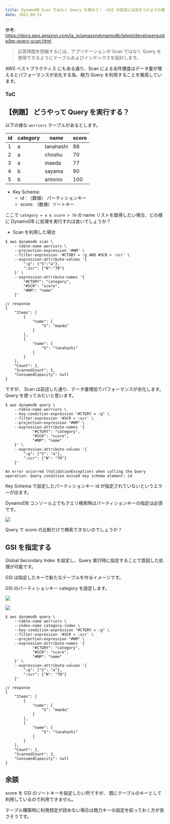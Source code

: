 ```yaml
---
title: DynamoDB Scan ではなく Query を使おう！ ~GSI の設定には気をつけようの巻~
date: 2021-09-21
---
```


参考: https://docs.aws.amazon.com/ja_jp/amazondynamodb/latest/developerguide/bp-query-scan.html

> 応答時間を短縮するには、アプリケーションが Scan ではなく Query を使用できるようにテーブルおよびインデックスを設計します。

AWS ベストプラクティス にもある通り、Scan による全件捜査はデータ量が増えるとパフォーマンスが劣化する為、極力 Query を利用することを推奨しています。

<div class="toc">
<div class="toc-content">
<h3 class="menu-label">ToC</h3>
<!-- toc -->
</div>
</div>

<!-- more -->

## 【例題】 どうやって Query を実行する？

以下の様な `worriors` テーブルがあるとします。

| id | category | name | score |
| --- | --- | --- | --- |
| 1 | a | tanahashi | 88 |
| 2 | a | choshu | 70 |
| 3 | a | maeda | 77 |
| 4 | b | sayama | 90 |
| 5 | b | antonio | 100 |

* Key Schema:
  - id : （数値） パーティションキー
  - score: （数値）ソートキー


ここで `category = a & score > 70` の name リストを取得したい場合、どの様に DynamoDB に処理を実行すれば良いでしょうか？

* Scan を利用した場合

```console
$ aws dynamodb scan \
    --table-name worriors \
    --projection-expression '#NM' \
    --filter-expression '#CTGRY = :g AND #SCR > :scr' \
    --expression-attribute-values '{
        ":g": {"S":"a"},
        ":scr": {"N":"70"}
    }' \
    --expression-attribute-names '{
        "#CTGRY": "category",
	    "#SCR": "score",
	    "#NM": "name"
    }'

// response
{
    "Items": [
        {
            "name": {
                "S": "maeda"
            }
        },
        {
            "name": {
                "S": "tanahashi"
            }
        }
    ],
    "Count": 2,
    "ScannedCount": 5,
    "ConsumedCapacity": null
}
```

ですが、 Scan は前述した通り、データ量増加でパフォーマンスが劣化します。
Query を使ってみたいと思います。

```console
$ aws dynamodb query \
    --table-name worriors \
    --key-condition-expression "#CTGRY = :g" \
    --filter-expression '#SCR > :scr' \
    --projection-expression "#NM" \
    --expression-attribute-names '{
            "#CTGRY": "category",
            "#SCR": "score",
            "#NM": "name"
    }' \
    --expression-attribute-values '{
        ":g": {"S": "a"},
        ":scr": {"N": "70"}
    }'

An error occurred (ValidationException) when calling the Query operation: Query condition missed key schema element: id
```

Key Schema で設定したパーティションキー id が指定されていないというエラーが出ます。

DynamoDB コンソール上でもクエリ検索時はパーティションキーの指定は必須です。

![](https://i.imgur.com/BprHlzQ.png)

Query で score の比較だけで検索できないのでしょうか？


## GSI を指定する

Global Secondary Index を設定し、Query 実行時に指定することで意図した処理が可能です。

GSI は指定したキーで新たなテーブルを作るイメージです。

GSI のパーティションキー category を設定します。

![](https://i.imgur.com/Iv2E5mG.png)

![](https://i.imgur.com/tZKxkLY.png)

```console
$ aws dynamodb query \
    --table-name worriors \
    --index-name category-index \
    --key-condition-expression "#CTGRY = :g" \
    --filter-expression '#SCR > :scr' \
    --projection-expression "#NM" \
    --expression-attribute-names '{
            "#CTGRY": "category",
            "#SCR": "score",
            "#NM": "name"
    }' \
    --expression-attribute-values '{
        ":g": {"S": "a"},
        ":scr": {"N": "70"}
    }'

// response
{
    "Items": [
        {
            "name": {
                "S": "maeda"
            }
        },
        {
            "name": {
                "S": "tanahashi"
            }
        }
    ],
    "Count": 2,
    "ScannedCount": 3,
    "ConsumedCapacity": null
}
```

## 余談

score を GSI のソートキーを指定したい所ですが、
既にテーブルのキーとして利用しているので利用できません。

テーブル構築時に利用想定が読めない場合は極力キーの設定を絞っておく方が良さそうです。
